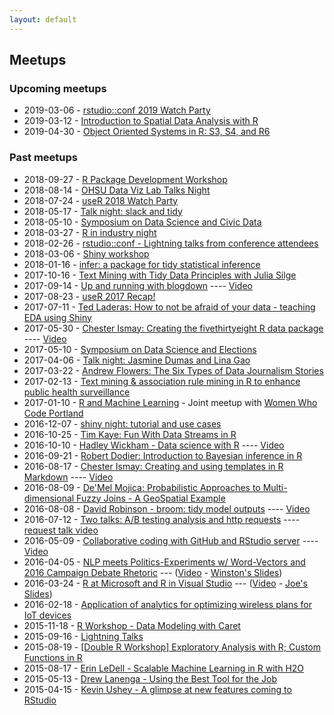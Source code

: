 ```yaml
---
layout: default
---
```


## Meetups

### Upcoming meetups

* 2019-03-06 - [rstudio::conf 2019 Watch Party](https://www.meetup.com/portland-r-user-group/events/259131433/)
* 2019-03-12 - [Introduction to Spatial Data Analysis with R](https://www.meetup.com/portland-r-user-group/events/258271365/)
* 2019-04-30 - [Object Oriented Systems in R: S3, S4, and R6](https://www.meetup.com/portland-r-user-group/events/259511234/)

<!-- Coming soon ... -->

### Past meetups

* 2018-09-27 - [R Package Development Workshop](https://www.meetup.com/portland-r-user-group/events/253797396/)
* 2018-08-14 - [OHSU Data Viz Lab Talks Night](https://www.meetup.com/portland-r-user-group/events/253069227/)
* 2018-07-24 - [useR 2018 Watch Party](https://www.meetup.com/portland-r-user-group/events/252918702/)
* 2018-05-17 - [Talk night: slack and tidy](https://www.meetup.com/portland-r-user-group/events/250257373/)
* 2018-05-10 - [Symposium on Data Science and Civic Data](https://www.meetup.com/portland-r-user-group/events/250075408/)
* 2018-03-27 - [R in industry night](https://www.meetup.com/portland-r-user-group/events/248703297/)
* 2018-02-26 - [rstudio::conf - Lightning talks from conference attendees](https://www.meetup.com/portland-r-user-group/events/247363596/)
* 2018-03-06 - [Shiny workshop](https://www.meetup.com/portland-r-user-group/events/247752115/)
* 2018-01-16 - [infer: a package for tidy statistical inference](https://www.meetup.com/portland-r-user-group/events/246102554/)
* 2017-10-16 - [Text Mining with Tidy Data Principles with Julia Silge](https://www.meetup.com/portland-r-user-group/events/243498840/)
* 2017-09-14 - [Up and running with blogdown](https://www.meetup.com/portland-r-user-group/events/242600475) ---- [Video](https://www.youtube.com/watch?v=edyzTo3DF4U)
* 2017-08-23 - [useR 2017 Recap!](https://www.meetup.com/portland-r-user-group/events/242314927/)
* 2017-07-11 - [Ted Laderas: How to not be afraid of your data - teaching EDA using Shiny](https://www.meetup.com/portland-r-user-group/events/240846589/)
* 2017-05-30 - [Chester Ismay: Creating the fivethirtyeight R data package](https://www.meetup.com/portland-r-user-group/events/239484692/) ---- [Video](https://www.youtube.com/watch?v=UUc5u0NOvhg&t=2s)
* 2017-05-10 - [Symposium on Data Science and Elections](https://www.meetup.com/portland-r-user-group/events/239592848/)
* 2017-04-06 - [Talk night: Jasmine Dumas and Lina Gao](https://www.meetup.com/portland-r-user-group/events/236125171/)
* 2017-03-22 - [Andrew Flowers: The Six Types of Data Journalism Stories](https://www.meetup.com/portland-r-user-group/events/237506231/)
* 2017-02-13 - [Text mining & association rule mining in R to enhance public health surveillance](https://www.meetup.com/portland-r-user-group/events/236703908/)
* 2017-01-10 - [R and Machine Learning](https://www.meetup.com/Women-Who-Code-Portland/events/235867242/) - Joint meetup with [Women Who Code Portland](https://www.meetup.com/Women-Who-Code-Portland/)
* 2016-12-07 - [shiny night: tutorial and use cases](https://www.meetup.com/portland-r-user-group/events/235649828/)
* 2016-10-25 - [Tim Kaye: Fun With Data Streams in R](http://www.meetup.com/portland-r-user-group/events/233946514/)
* 2016-10-10 - [Hadley Wickham - Data science with R](http://www.meetup.com/portland-r-user-group/events/232680753/) ---- [Video](https://www.youtube.com/watch?v=K-ss_ag2k9E)
* 2016-09-21 - [Robert Dodier: Introduction to Bayesian inference in R](http://www.meetup.com/portland-r-user-group/events/233144774/)
* 2016-08-17 - [Chester Ismay: Creating and using templates in R Markdown](http://www.meetup.com/portland-r-user-group/events/231100247/) ---- [Video](https://www.youtube.com/watch?v=3YTxGDoBeS0)
* 2016-08-09 - [De'Mel Mojica: Probabilistic Approaches to Multi-dimensional Fuzzy Joins - A GeoSpatial Example](http://www.meetup.com/portland-r-user-group/events/230860024/)
* 2016-08-08 - [David Robinson - broom: tidy model outputs](http://www.meetup.com/portland-r-user-group/events/232708517/)  ---- [Video](https://www.youtube.com/watch?v=eotoyMpgbes)
* 2016-07-12 - [Two talks: A/B testing analysis and http requests](http://www.meetup.com/portland-r-user-group/events/230200855/) ---- [request talk video](https://www.youtube.com/watch?v=B3zkgt04mNE)
* 2016-05-09 - [Collaborative coding with GitHub and RStudio server](http://www.meetup.com/portland-r-user-group/events/229099024/) ---- [Video](https://www.youtube.com/watch?v=MHWX0f3TG4I)
* 2016-04-05 - [NLP meets Politics-Experiment­s w/ Word-Vectors and 2016 Campaign Debate Rhetoric](http://www.meetup.com/portland-r-user-group/events/229130207/) --- ([Video](https://www.youtube.com/watch?v=3jUhUoCuWHs) - [Winston's Slides](https://github.com/tactical-Data/SlidesPDXDataScienceApril2016))
* 2016-03-24 - [R at Microsoft and R in Visual Studio](http://www.meetup.com/portland-r-user-group/events/229081827/) --- ([Video](https://www.youtube.com/watch?v=tQlzukyC8VY) - [Joe's Slides](http://files.meetup.com/1685557/R%20at%20Microsoft_Portland_RUG.pptx))
* 2016-02-18 - [Application of analytics for optimizing wireless plans for IoT devices](http://www.meetup.com/portland-r-user-group/events/228542752/)
* 2015-11-18 - [R Workshop - Data Modeling with Caret](http://www.meetup.com/portland-r-user-group/events/226400619/)
* 2015-09-16 - [Lightning Talks](http://www.meetup.com/portland-r-user-group/events/221901470/)
* 2015-08-19 - [[Double R Workshop] Exploratory Analysis with R; Custom Functions in R](http://www.meetup.com/portland-r-user-group/events/224290472/)
* 2015-08-17 - [Erin LeDell - Scalable Machine Learning in R with H2O](http://www.meetup.com/portland-r-user-group/events/224100404/)
* 2015-05-13 - [Drew Lanenga - Using the Best Tool for the Job](http://www.meetup.com/portland-r-user-group/events/222210878/)
* 2015-04-15 - [Kevin Ushey - A glimpse at new features coming to RStudio](http://www.meetup.com/portland-r-user-group/events/221612364/)
